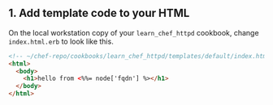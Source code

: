## 1. Add template code to your HTML

On the local workstation copy of your `learn_chef_httpd` cookbook, change <code class="file-path">index.html.erb</code> to look like this.

```html
<!-- ~/chef-repo/cookbooks/learn_chef_httpd/templates/default/index.html.erb -->
<html>
  <body>
    <h1>hello from <%%= node['fqdn'] %></h1>
  </body>
</html>
```

